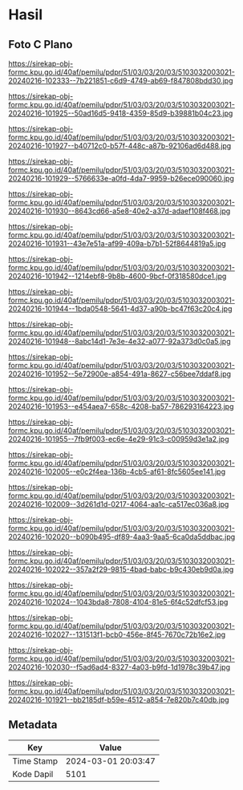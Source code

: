 # Hasil

## Foto C Plano

https://sirekap-obj-formc.kpu.go.id/40af/pemilu/pdpr/51/03/03/20/03/5103032003021-20240216-102333--7b221851-c6d9-4749-ab69-f847808bdd30.jpg

https://sirekap-obj-formc.kpu.go.id/40af/pemilu/pdpr/51/03/03/20/03/5103032003021-20240216-101925--50ad16d5-9418-4359-85d9-b39881b04c23.jpg

https://sirekap-obj-formc.kpu.go.id/40af/pemilu/pdpr/51/03/03/20/03/5103032003021-20240216-101927--b40712c0-b57f-448c-a87b-92106ad6d488.jpg

https://sirekap-obj-formc.kpu.go.id/40af/pemilu/pdpr/51/03/03/20/03/5103032003021-20240216-101929--5766633e-a0fd-4da7-9959-b26ece090060.jpg

https://sirekap-obj-formc.kpu.go.id/40af/pemilu/pdpr/51/03/03/20/03/5103032003021-20240216-101930--8643cd66-a5e8-40e2-a37d-adaef108f468.jpg

https://sirekap-obj-formc.kpu.go.id/40af/pemilu/pdpr/51/03/03/20/03/5103032003021-20240216-101931--43e7e51a-af99-409a-b7b1-52f8644819a5.jpg

https://sirekap-obj-formc.kpu.go.id/40af/pemilu/pdpr/51/03/03/20/03/5103032003021-20240216-101942--1214ebf8-9b8b-4600-9bcf-0f318580dce1.jpg

https://sirekap-obj-formc.kpu.go.id/40af/pemilu/pdpr/51/03/03/20/03/5103032003021-20240216-101944--1bda0548-5641-4d37-a90b-bc47f63c20c4.jpg

https://sirekap-obj-formc.kpu.go.id/40af/pemilu/pdpr/51/03/03/20/03/5103032003021-20240216-101948--8abc14d1-7e3e-4e32-a077-92a373d0c0a5.jpg

https://sirekap-obj-formc.kpu.go.id/40af/pemilu/pdpr/51/03/03/20/03/5103032003021-20240216-101952--5e72900e-a854-491a-8627-c56bee7ddaf8.jpg

https://sirekap-obj-formc.kpu.go.id/40af/pemilu/pdpr/51/03/03/20/03/5103032003021-20240216-101953--e454aea7-658c-4208-ba57-786293164223.jpg

https://sirekap-obj-formc.kpu.go.id/40af/pemilu/pdpr/51/03/03/20/03/5103032003021-20240216-101955--7fb9f003-ec6e-4e29-91c3-c00959d3e1a2.jpg

https://sirekap-obj-formc.kpu.go.id/40af/pemilu/pdpr/51/03/03/20/03/5103032003021-20240216-102005--e0c2f4ea-136b-4cb5-af61-8fc5605ee141.jpg

https://sirekap-obj-formc.kpu.go.id/40af/pemilu/pdpr/51/03/03/20/03/5103032003021-20240216-102009--3d261d1d-0217-4064-aa1c-ca517ec036a8.jpg

https://sirekap-obj-formc.kpu.go.id/40af/pemilu/pdpr/51/03/03/20/03/5103032003021-20240216-102020--b090b495-df89-4aa3-9aa5-6ca0da5ddbac.jpg

https://sirekap-obj-formc.kpu.go.id/40af/pemilu/pdpr/51/03/03/20/03/5103032003021-20240216-102022--357a2f29-9815-4bad-babc-b9c430eb9d0a.jpg

https://sirekap-obj-formc.kpu.go.id/40af/pemilu/pdpr/51/03/03/20/03/5103032003021-20240216-102024--1043bda8-7808-4104-81e5-6f4c52dfcf53.jpg

https://sirekap-obj-formc.kpu.go.id/40af/pemilu/pdpr/51/03/03/20/03/5103032003021-20240216-102027--131513f1-bcb0-456e-8f45-7670c72b16e2.jpg

https://sirekap-obj-formc.kpu.go.id/40af/pemilu/pdpr/51/03/03/20/03/5103032003021-20240216-102030--f5ad6ad4-8327-4a03-b9fd-1d1978c39b47.jpg

https://sirekap-obj-formc.kpu.go.id/40af/pemilu/pdpr/51/03/03/20/03/5103032003021-20240216-101921--bb2185df-b59e-4512-a854-7e820b7c40db.jpg


## Metadata

| Key        | Value               |
| ---------- | ------------------- |
| Time Stamp | 2024-03-01 20:03:47 |
| Kode Dapil | 5101                |



